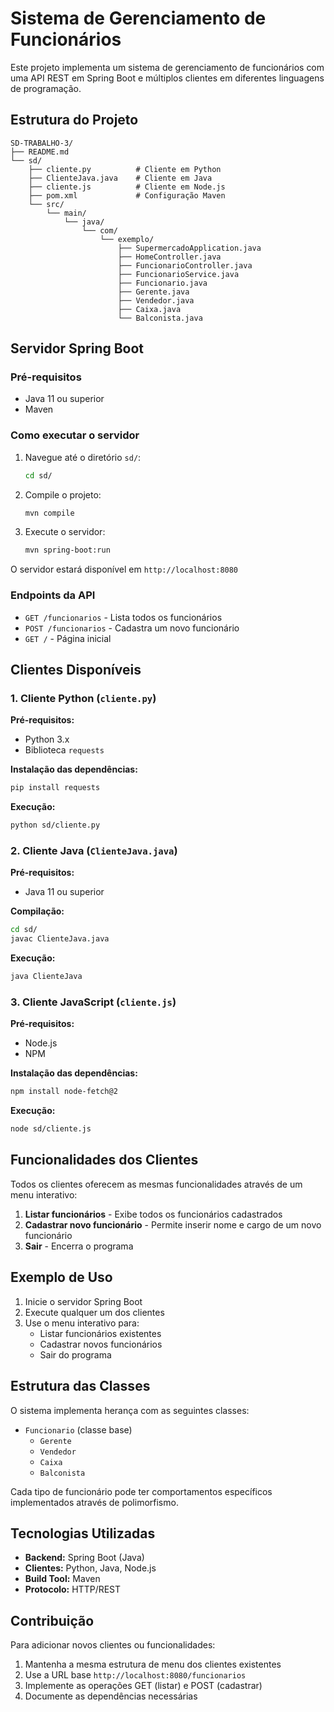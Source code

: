 # Sistema de Gerenciamento de Funcionários

Este projeto implementa um sistema de gerenciamento de funcionários com uma API REST em Spring Boot e múltiplos clientes em diferentes linguagens de programação.

## Estrutura do Projeto

```
SD-TRABALHO-3/
├── README.md
└── sd/
    ├── cliente.py          # Cliente em Python
    ├── ClienteJava.java    # Cliente em Java
    ├── cliente.js          # Cliente em Node.js
    ├── pom.xml             # Configuração Maven
    └── src/
        └── main/
            └── java/
                └── com/
                    └── exemplo/
                        ├── SupermercadoApplication.java
                        ├── HomeController.java
                        ├── FuncionarioController.java
                        ├── FuncionarioService.java
                        ├── Funcionario.java
                        ├── Gerente.java
                        ├── Vendedor.java
                        ├── Caixa.java
                        └── Balconista.java
```

## Servidor Spring Boot

### Pré-requisitos
- Java 11 ou superior
- Maven

### Como executar o servidor

1. Navegue até o diretório `sd/`:
   ```bash
   cd sd/
   ```

2. Compile o projeto:
   ```bash
   mvn compile
   ```

3. Execute o servidor:
   ```bash
   mvn spring-boot:run
   ```

O servidor estará disponível em `http://localhost:8080`

### Endpoints da API

- `GET /funcionarios` - Lista todos os funcionários
- `POST /funcionarios` - Cadastra um novo funcionário
- `GET /` - Página inicial

## Clientes Disponíveis

### 1. Cliente Python (`cliente.py`)

**Pré-requisitos:**
- Python 3.x
- Biblioteca `requests`

**Instalação das dependências:**
```bash
pip install requests
```

**Execução:**
```bash
python sd/cliente.py
```

### 2. Cliente Java (`ClienteJava.java`)

**Pré-requisitos:**
- Java 11 ou superior

**Compilação:**
```bash
cd sd/
javac ClienteJava.java
```

**Execução:**
```bash
java ClienteJava
```

### 3. Cliente JavaScript (`cliente.js`)

**Pré-requisitos:**
- Node.js
- NPM

**Instalação das dependências:**
```bash
npm install node-fetch@2
```

**Execução:**
```bash
node sd/cliente.js
```

## Funcionalidades dos Clientes

Todos os clientes oferecem as mesmas funcionalidades através de um menu interativo:

1. **Listar funcionários** - Exibe todos os funcionários cadastrados
2. **Cadastrar novo funcionário** - Permite inserir nome e cargo de um novo funcionário
3. **Sair** - Encerra o programa

## Exemplo de Uso

1. Inicie o servidor Spring Boot
2. Execute qualquer um dos clientes
3. Use o menu interativo para:
   - Listar funcionários existentes
   - Cadastrar novos funcionários
   - Sair do programa

## Estrutura das Classes

O sistema implementa herança com as seguintes classes:

- `Funcionario` (classe base)
  - `Gerente`
  - `Vendedor`
  - `Caixa`
  - `Balconista`

Cada tipo de funcionário pode ter comportamentos específicos implementados através de polimorfismo.

## Tecnologias Utilizadas

- **Backend:** Spring Boot (Java)
- **Clientes:** Python, Java, Node.js
- **Build Tool:** Maven
- **Protocolo:** HTTP/REST

## Contribuição

Para adicionar novos clientes ou funcionalidades:

1. Mantenha a mesma estrutura de menu dos clientes existentes
2. Use a URL base `http://localhost:8080/funcionarios`
3. Implemente as operações GET (listar) e POST (cadastrar)
4. Documente as dependências necessárias 
